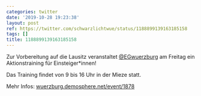 ```yaml
---
categories: twitter
date: '2019-10-28 19:23:38'
layout: post
ref: https://twitter.com/schwarzlichtwue/status/1188899139163185158
tags: []
title: 1188899139163185158
---
```

Zur Vorbereitung auf die Lausitz veranstaltet [@EGwuerzburg](https://twitter.com/EGwuerzburg) am Freitag ein Aktionstraining für Einsteiger\*innen!

Das Training findet von 9 bis 16 Uhr in der Mieze statt.



Mehr Infos: [wuerzburg.demosphere.net/event/1878](https://wuerzburg.demosphere.net/event/1878) 